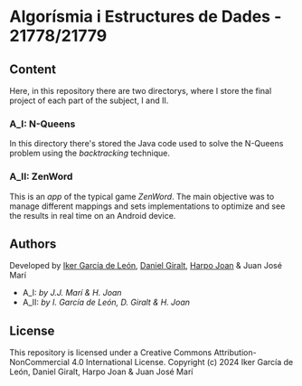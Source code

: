 # Algorísmia i Estructures de Dades - 21778/21779

## Content
Here, in this repository there are two directorys, where I store the final project of each part of the subject, I and II.

### A_I: N-Queens
In this directory there's stored the Java code used to solve the N-Queens problem using the *backtracking* technique.

### A_II: ZenWord
This is an *app* of the typical game *ZenWord*. The main objective was to manage different mappings and sets implementations to optimize and see the results in real time on an Android device.

## Authors
Developed by [Iker García de León](https://github.com/kernel-45), [Daniel Giralt](https://github.com/dgiraltt), [Harpo Joan](https://github.com/helveticka) & Juan José Marí
- A_I: *by J.J. Marí & H. Joan*
- A_II: *by I. García de León, D. Giralt & H. Joan*

## License
This repository is licensed under a Creative Commons Attribution-NonCommercial 4.0 International License.
Copyright (c) 2024 Iker García de León, Daniel Giralt, Harpo Joan & Juan José Marí
